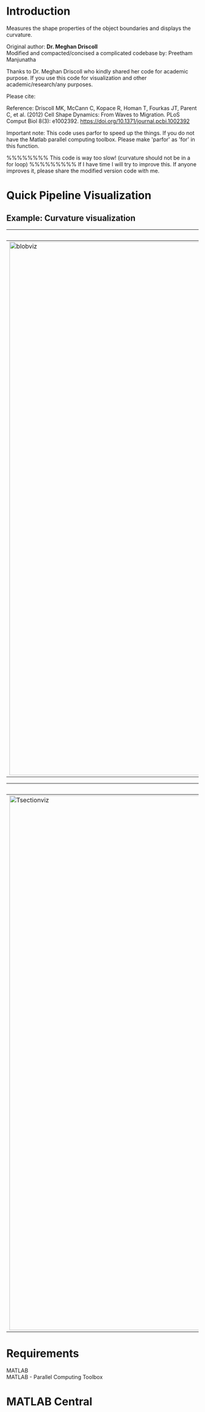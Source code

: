# Introduction
Measures the shape properties of the object boundaries and displays the curvature.

Original author: **Dr. Meghan Driscoll** <br />
Modified and compacted/concised a complicated codebase by: Preetham Manjunatha

Thanks to Dr. Meghan Driscoll who kindly shared her code for academic purpose.
If you use this code for visualization and other academic/research/any purposes. 

Please cite:

Reference:
Driscoll MK, McCann C, Kopace R, Homan T, Fourkas JT, Parent C, et al. (2012) 
Cell Shape Dynamics: From Waves to Migration. 
PLoS Comput Biol 8(3): e1002392. 
https://doi.org/10.1371/journal.pcbi.1002392

Important note: This code uses parfor to speed up the things. If you do not have 
the Matlab parallel computing toolbox. Please make 'parfor' as 'for' in this
function.

%%%%%%%% This code is way too slow! (curvature should not be in a for loop) %%%%%%%%%
If I have time I will try to improve this. If anyone improves it, please
share the modified version code with me.


# Quick Pipeline Visualization
## Example: Curvature visualization
| Blob |
| ------------- |
| <img width="1396" alt="blobviz" src="https://user-images.githubusercontent.com/28588878/127915873-2641a1c1-01e2-45a5-ad80-2ad0f57cce0a.png"> |

| T-section |
| ------------- |
| <img width="1399" alt="Tsectionviz" src="https://user-images.githubusercontent.com/28588878/127915909-23db293b-5967-4fea-a301-c29999631615.png"> |

# Requirements
MATLAB <br />
MATLAB - Parallel Computing Toolbox

# MATLAB Central


